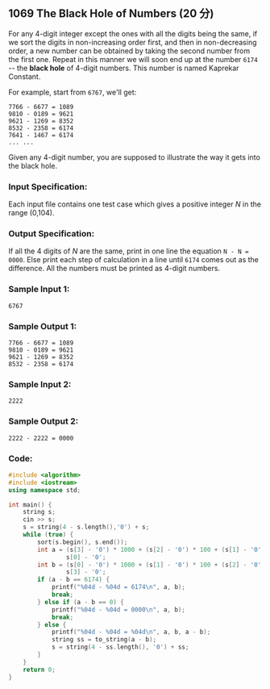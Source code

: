 ##  **1069 The Black Hole of Numbers (20 分)** 

For any 4-digit integer except the ones with all the digits being the same, if we sort the digits in non-increasing order first, and then in non-decreasing order, a new number can be obtained by taking the second number from the first one. Repeat in this manner we will soon end up at the number `6174` -- the **black hole** of 4-digit numbers. This number is named Kaprekar Constant.

For example, start from `6767`, we'll get:

```
7766 - 6677 = 1089
9810 - 0189 = 9621
9621 - 1269 = 8352
8532 - 2358 = 6174
7641 - 1467 = 6174
... ...
```

Given any 4-digit number, you are supposed to illustrate the way it gets into the black hole.

### Input Specification:

Each input file contains one test case which gives a positive integer *N* in the range (0,104).

### Output Specification:

If all the 4 digits of *N* are the same, print in one line the equation `N - N = 0000`. Else print each step of calculation in a line until `6174` comes out as the difference. All the numbers must be printed as 4-digit numbers.

### Sample Input 1:

```in
6767
```

### Sample Output 1:

```out
7766 - 6677 = 1089
9810 - 0189 = 9621
9621 - 1269 = 8352
8532 - 2358 = 6174
```

### Sample Input 2:

```in
2222
```

### Sample Output 2:

```out
2222 - 2222 = 0000
```

### Code:

```c++
#include <algorithm>
#include <iostream>
using namespace std;

int main() {
    string s;
    cin >> s;
    s = string(4 - s.length(),'0') + s;
    while (true) {
        sort(s.begin(), s.end());
        int a = (s[3] - '0') * 1000 + (s[2] - '0') * 100 + (s[1] - '0') * 10 +
                s[0] - '0';
        int b = (s[0] - '0') * 1000 + (s[1] - '0') * 100 + (s[2] - '0') * 10 +
                s[3] - '0';
        if (a - b == 6174) {
            printf("%04d - %04d = 6174\n", a, b);
            break;
        } else if (a - b == 0) {
            printf("%04d - %04d = 0000\n", a, b);
            break;
        } else {
            printf("%04d - %04d = %04d\n", a, b, a - b);
            string ss = to_string(a - b);
            s = string(4 - ss.length(), '0') + ss;
        }
    }
    return 0;
}
```

